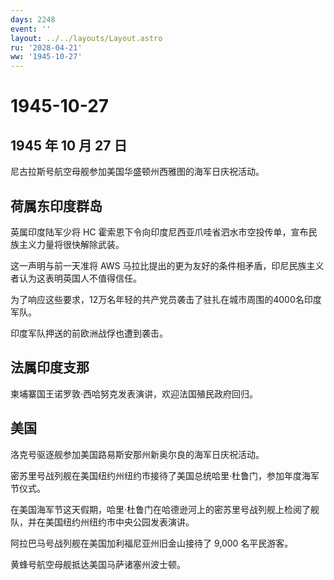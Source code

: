 ```yaml
---
days: 2248
event: ''
layout: ../../layouts/Layout.astro
ru: '2028-04-21'
ww: '1945-10-27'
---
```


# 1945-10-27

## 1945 年 10 月 27 日

尼古拉斯号航空母舰参加美国华盛顿州西雅图的海军日庆祝活动。

## 荷属东印度群岛

英属印度陆军少将 HC
霍索恩下令向印度尼西亚爪哇省泗水市空投传单，宣布民族主义力量将很快解除武装。

这一声明与前一天准将 AWS
马拉比提出的更为友好的条件相矛盾，印尼民族主义者认为这表明英国人不值得信任。

为了响应这些要求，12万名年轻的共产党员袭击了驻扎在城市周围的4000名印度军队。

印度军队押送的前欧洲战俘也遭到袭击。

## 法属印度支那

柬埔寨国王诺罗敦·西哈努克发表演讲，欢迎法国殖民政府回归。

## 美国

洛克号驱逐舰参加美国路易斯安那州新奥尔良的海军日庆祝活动。

密苏里号战列舰在美国纽约州纽约市接待了美国总统哈里·杜鲁门，参加年度海军节仪式。

在美国海军节这天假期，哈里·杜鲁门在哈德逊河上的密苏里号战列舰上检阅了舰队，并在美国纽约州纽约市中央公园发表演讲。

阿拉巴马号战列舰在美国加利福尼亚州旧金山接待了 9,000 名平民游客。

黄蜂号航空母舰抵达美国马萨诸塞州波士顿。